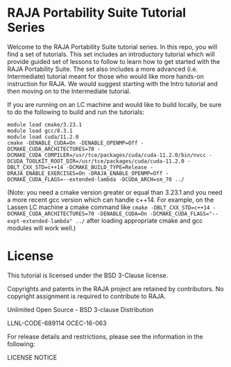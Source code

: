 # RAJA Portability Suite Tutorial Series

Welcome to the RAJA Portability Suite tutorial series. In this repo, you
will find a set of tutorials. This set includes an introductory tutorial
which will provide guided set of lessons to follow to learn how to get
started with the RAJA Portability Suite. The set also includes a more
advanced (i.e. Intermediate) tutorial meant for those who would like more 
hands-on instruction for RAJA. We would suggest starting with the Intro 
tutorial and then moving on to the Intermediate tutorial.

If you are running on an LC machine and would like to build locally, 
be sure to do the following to build and run the tutorials:
```
module load cmake/3.23.1
module load gcc/8.3.1
module load cuda/11.2.0
cmake -DENABLE_CUDA=On -DENABLE_OPENMP=Off -DCMAKE_CUDA_ARCHITECTURES=70 -DCMAKE_CUDA_COMPILER=/usr/tce/packages/cuda/cuda-11.2.0/bin/nvcc -DCUDA_TOOLKIT_ROOT_DIR=/usr/tce/packages/cuda/cuda-11.2.0 -DBLT_CXX_STD=c++14 -DCMAKE_BUILD_TYPE=Release -DRAJA_ENABLE_EXERCISES=On -DRAJA_ENABLE_OPENMP=Off -DCMAKE_CUDA_FLAGS=--extended-lambda -DCUDA_ARCH=sm_70 ../
```

(Note: you need a cmake version greater or equal than 3.23.1 and you need a more
recent gcc version which can handle c++14. For example, on the Lassen LC machine a cmake command like `cmake -DBLT_CXX_STD=c++14 -DCMAKE_CUDA_ARCHITECTURES=70 -DENABLE_CUDA=On -DCMAKE_CUDA_FLAGS="--expt-extended-lambda" ../` after loading appropriate cmake and gcc modules will work well.)

# License

This tutorial is licensed under the BSD 3-Clause license.

Copyrights and patents in the RAJA project are retained by contributors. No
copyright assignment is required to contribute to RAJA.

Unlimited Open Source - BSD 3-clause Distribution 

LLNL-CODE-689114 
OCEC-16-063

For release details and restrictions, please see the information in the following:

LICENSE
NOTICE
